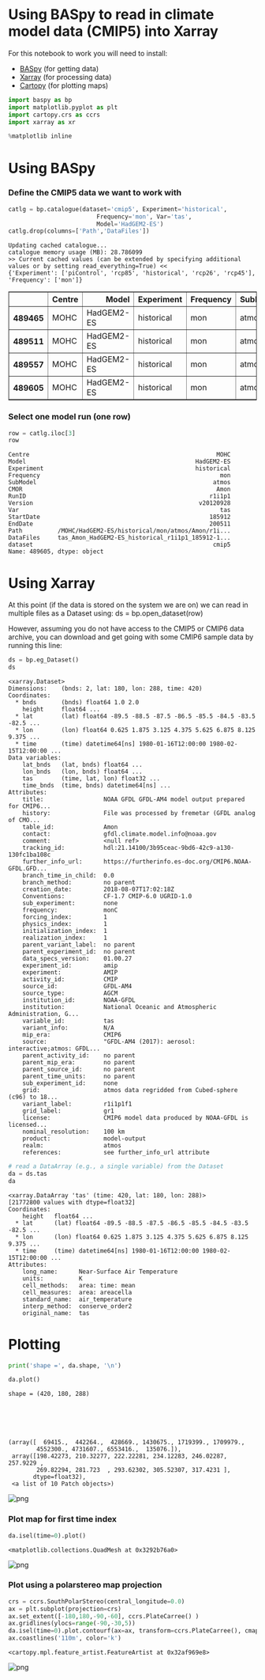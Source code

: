 
# Using BASpy to read in climate model data (CMIP5) into Xarray 

For this notebook to work you will need to install:
- [BASpy](https://github.com/scott-hosking/baspy) (for getting data)
- [Xarray](http://xarray.pydata.org/en/stable/installing.html) (for processing data)
- [Cartopy](https://scitools.org.uk/cartopy/docs/latest/installing.html#installing) (for plotting maps)


```python
import baspy as bp
import matplotlib.pyplot as plt
import cartopy.crs as ccrs
import xarray as xr

%matplotlib inline 
```

# Using BASpy
### Define the CMIP5 data we want to work with


```python
catlg = bp.catalogue(dataset='cmip5', Experiment='historical', 
                         Frequency='mon', Var='tas', 
                         Model='HadGEM2-ES')
catlg.drop(columns=['Path','DataFiles'])
```

    Updating cached catalogue...
    catalogue memory usage (MB): 28.786099
    >> Current cached values (can be extended by specifying additional values or by setting read_everything=True) <<
    {'Experiment': ['piControl', 'rcp85', 'historical', 'rcp26', 'rcp45'], 'Frequency': ['mon']}
    





<div>
<style scoped>
    .dataframe tbody tr th:only-of-type {
        vertical-align: middle;
    }

    .dataframe tbody tr th {
        vertical-align: top;
    }

    .dataframe thead th {
        text-align: right;
    }
</style>
<table border="1" class="dataframe">
  <thead>
    <tr style="text-align: right;">
      <th></th>
      <th>Centre</th>
      <th>Model</th>
      <th>Experiment</th>
      <th>Frequency</th>
      <th>SubModel</th>
      <th>CMOR</th>
      <th>RunID</th>
      <th>Version</th>
      <th>Var</th>
      <th>StartDate</th>
      <th>EndDate</th>
      <th>dataset</th>
    </tr>
  </thead>
  <tbody>
    <tr>
      <th>489465</th>
      <td>MOHC</td>
      <td>HadGEM2-ES</td>
      <td>historical</td>
      <td>mon</td>
      <td>atmos</td>
      <td>Amon</td>
      <td>r2i1p1</td>
      <td>v20110418</td>
      <td>tas</td>
      <td>185912</td>
      <td>200512</td>
      <td>cmip5</td>
    </tr>
    <tr>
      <th>489511</th>
      <td>MOHC</td>
      <td>HadGEM2-ES</td>
      <td>historical</td>
      <td>mon</td>
      <td>atmos</td>
      <td>Amon</td>
      <td>r4i1p1</td>
      <td>v20110418</td>
      <td>tas</td>
      <td>185912</td>
      <td>200511</td>
      <td>cmip5</td>
    </tr>
    <tr>
      <th>489557</th>
      <td>MOHC</td>
      <td>HadGEM2-ES</td>
      <td>historical</td>
      <td>mon</td>
      <td>atmos</td>
      <td>Amon</td>
      <td>r3i1p1</td>
      <td>v20110418</td>
      <td>tas</td>
      <td>185912</td>
      <td>200512</td>
      <td>cmip5</td>
    </tr>
    <tr>
      <th>489605</th>
      <td>MOHC</td>
      <td>HadGEM2-ES</td>
      <td>historical</td>
      <td>mon</td>
      <td>atmos</td>
      <td>Amon</td>
      <td>r1i1p1</td>
      <td>v20120928</td>
      <td>tas</td>
      <td>185912</td>
      <td>200511</td>
      <td>cmip5</td>
    </tr>
  </tbody>
</table>
</div>



### Select one model run (one row)


```python
row = catlg.iloc[3]
row
```




    Centre                                                     MOHC
    Model                                                HadGEM2-ES
    Experiment                                           historical
    Frequency                                                   mon
    SubModel                                                  atmos
    CMOR                                                       Amon
    RunID                                                    r1i1p1
    Version                                               v20120928
    Var                                                         tas
    StartDate                                                185912
    EndDate                                                  200511
    Path          /MOHC/HadGEM2-ES/historical/mon/atmos/Amon/r1i...
    DataFiles     tas_Amon_HadGEM2-ES_historical_r1i1p1_185912-1...
    dataset                                                   cmip5
    Name: 489605, dtype: object



# Using Xarray

At this point (if the data is stored on the system we are on) we can read in multiple files as a Dataset using:
ds = bp.open_dataset(row)

However, assuming you do not have access to the CMIP5 or CMIP6 data archive, you can download 
and get going with some CMIP6 sample data by running this line:


```python
ds = bp.eg_Dataset()
ds
```




    <xarray.Dataset>
    Dimensions:    (bnds: 2, lat: 180, lon: 288, time: 420)
    Coordinates:
      * bnds       (bnds) float64 1.0 2.0
        height     float64 ...
      * lat        (lat) float64 -89.5 -88.5 -87.5 -86.5 -85.5 -84.5 -83.5 -82.5 ...
      * lon        (lon) float64 0.625 1.875 3.125 4.375 5.625 6.875 8.125 9.375 ...
      * time       (time) datetime64[ns] 1980-01-16T12:00:00 1980-02-15T12:00:00 ...
    Data variables:
        lat_bnds   (lat, bnds) float64 ...
        lon_bnds   (lon, bnds) float64 ...
        tas        (time, lat, lon) float32 ...
        time_bnds  (time, bnds) datetime64[ns] ...
    Attributes:
        title:                 NOAA GFDL GFDL-AM4 model output prepared for CMIP6...
        history:               File was processed by fremetar (GFDL analog of CMO...
        table_id:              Amon
        contact:               gfdl.climate.model.info@noaa.gov
        comment:               <null ref>
        tracking_id:           hdl:21.14100/3b95ceac-9bd6-42c9-a130-130fc1ba108c
        further_info_url:      https://furtherinfo.es-doc.org/CMIP6.NOAA-GFDL.GFD...
        branch_time_in_child:  0.0
        branch_method:         no parent
        creation_date:         2018-08-07T17:02:18Z
        Conventions:           CF-1.7 CMIP-6.0 UGRID-1.0
        sub_experiment:        none
        frequency:             monC
        forcing_index:         1
        physics_index:         1
        initialization_index:  1
        realization_index:     1
        parent_variant_label:  no parent
        parent_experiment_id:  no parent
        data_specs_version:    01.00.27
        experiment_id:         amip
        experiment:            AMIP
        activity_id:           CMIP
        source_id:             GFDL-AM4
        source_type:           AGCM
        institution_id:        NOAA-GFDL
        institution:           National Oceanic and Atmospheric Administration, G...
        variable_id:           tas
        variant_info:          N/A
        mip_era:               CMIP6
        source:                "GFDL-AM4 (2017): aerosol: interactive;atmos: GFDL...
        parent_activity_id:    no parent
        parent_mip_era:        no parent
        parent_source_id:      no parent
        parent_time_units:     no parent
        sub_experiment_id:     none
        grid:                  atmos data regridded from Cubed-sphere (c96) to 18...
        variant_label:         r1i1p1f1
        grid_label:            gr1
        license:               CMIP6 model data produced by NOAA-GFDL is licensed...
        nominal_resolution:    100 km
        product:               model-output
        realm:                 atmos
        references:            see further_info_url attribute




```python
# read a DataArray (e.g., a single variable) from the Dataset
da = ds.tas
da
```




    <xarray.DataArray 'tas' (time: 420, lat: 180, lon: 288)>
    [21772800 values with dtype=float32]
    Coordinates:
        height   float64 ...
      * lat      (lat) float64 -89.5 -88.5 -87.5 -86.5 -85.5 -84.5 -83.5 -82.5 ...
      * lon      (lon) float64 0.625 1.875 3.125 4.375 5.625 6.875 8.125 9.375 ...
      * time     (time) datetime64[ns] 1980-01-16T12:00:00 1980-02-15T12:00:00 ...
    Attributes:
        long_name:      Near-Surface Air Temperature
        units:          K
        cell_methods:   area: time: mean
        cell_measures:  area: areacella
        standard_name:  air_temperature
        interp_method:  conserve_order2
        original_name:  tas



# Plotting


```python
print('shape =', da.shape, '\n')

da.plot()
```

    shape = (420, 180, 288) 
    





    (array([  69415.,  442264.,  428669., 1430675., 1719399., 1709979.,
            4552300., 4731607., 6553416.,  135076.]),
     array([198.42273, 210.32277, 222.22281, 234.12283, 246.02287, 257.9229 ,
            269.82294, 281.723  , 293.62302, 305.52307, 317.4231 ],
           dtype=float32),
     <a list of 10 Patch objects>)




![png](output_10_2.png)


### Plot map for first time index


```python
da.isel(time=0).plot()
```




    <matplotlib.collections.QuadMesh at 0x3292b76a0>




![png](output_12_1.png)


### Plot using a polarstereo map projection


```python
crs = ccrs.SouthPolarStereo(central_longitude=0.0)
ax = plt.subplot(projection=crs)
ax.set_extent([-180,180,-90,-60], ccrs.PlateCarree() )
ax.gridlines(ylocs=range(-90,-30,5))
da.isel(time=0).plot.contourf(ax=ax, transform=ccrs.PlateCarree(), cmap=plt.cm.Blues_r, extend='both')
ax.coastlines('110m', color='k')
```




    <cartopy.mpl.feature_artist.FeatureArtist at 0x32af969e8>




![png](output_14_1.png)

